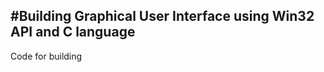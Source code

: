 #Building Graphical User Interface using Win32 API and C language 
-----------------------------------------------------------------------------------------------------------------------------------------
Code for building 
